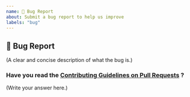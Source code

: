 ```yaml
---
name: 🐛 Bug Report
about: Submit a bug report to help us improve
labels: "bug"
---
```


## 🐛 Bug Report

(A clear and concise description of what the bug is.)

### Have you read the [Contributing Guidelines on Pull Requests](https://github.com/Microsoft-Club-SIST/mclub-website/blob/main/CONTRIBUTING.md) ?

(Write your answer here.)